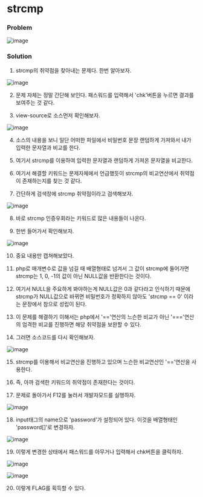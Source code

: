 # strcmp

### Problem

![image](https://user-images.githubusercontent.com/53170968/101166495-b5912e00-367b-11eb-9be9-fc49b5672e95.png)

### Solution
1. strcmp의 취약점을 찾아내는 문제다. 한번 알아보자.

![image](https://user-images.githubusercontent.com/53170968/101166508-baee7880-367b-11eb-85e2-e38d90bed0be.png)

2. 문제 자체는 정말 간단해 보인다. 패스워드를 입력해서 'chk'버튼을 누르면  결과를 보여주는 것 같다.

3. view-source로 소스먼저 확인해보자.

![image](https://user-images.githubusercontent.com/53170968/101166520-bf1a9600-367b-11eb-8c1d-245bd691af8b.png)

4. 소스의 내용을 보니 일단 어떠한 파일에서 비밀번호 문장 랜덤하게 가져와서 내가 입력한 문자열과 비교를 한다.

5. 여기서 strcmp를 이용하여 입력한 문자열과 랜덤하게 가져온 문자열을 비교한다.

6. 여기서 해결할 키워드는 문제자체에서 언급했듯이 strcmp의 비교연산에서 취약점이 존재하는지를 찾는 것 같다.

7. 간단하게 검색창에 strcmp 취약점이라고 검색해보자.

![image](https://user-images.githubusercontent.com/53170968/101166552-ce014880-367b-11eb-9615-14a0c3346f3a.png)

8. 바로 strcmp 인증우회라는 키워드로 많은 내용들이 나온다.

9. 한번 들어가서 확인해보자.

![image](https://user-images.githubusercontent.com/53170968/101166616-eb361700-367b-11eb-828f-dc1a9e6cfd5e.png)

10. 중요 내용만 캡쳐해보았다.

11. php로 매개변수로 값을 넘길 때 배열형태로 넘겨서 그 값이 strcmp에 들어가면 strcmp는 1, 0, -1의 값이 아닌 NULL값을 반환한다는 것이다.

12. 여기서 NULL을 주요하게 봐야하는게 NULL값은 0과 같다라고 인식하기 때문에 strcmp가 NULL값으로 바뀌면 비밀번호가 정확하지 않아도 'strcmp == 0' 이라는 문장에서 참으로 성립이 된다.

13. 이 문제를 해결하기 이해서는 php에서 '=='연산의 느슨한 비교가 아닌 '==='연산의 엄격한 비교를 진행하면 해당 취약점을 보완할 수 있다.

14. 그러면 소스코드를 다시 확인해보자.

![image](https://user-images.githubusercontent.com/53170968/101166520-bf1a9600-367b-11eb-8c1d-245bd691af8b.png)

15. strcmp를 이용해서 비교연산을 진행하고 있으며 느슨한 비교연산인 '=='연산을 사용한다.

16. 즉, 아까 검색한 키워드의 취약점이 존재한다는 것이다.

17. 문제로 돌아가서 F12를 눌러서 개발자모드를 실행하자.

![image](https://user-images.githubusercontent.com/53170968/101168564-f63e7680-367e-11eb-9b51-7034a1877dff.png)

18. input태그의 name으로 'password'가 설정되어 있다. 이것을 배열형태인 'password[]'로 변경하자.

![image](https://user-images.githubusercontent.com/53170968/101166717-0ef95d00-367c-11eb-8717-4955bfcbda6e.png)

19. 이렇게 변경한 상태에서 패스워드를 아무거나 입력해서 chk버튼을 클릭하자.

![image](https://user-images.githubusercontent.com/53170968/101169546-76191080-3680-11eb-8a68-744f5083987f.png)

![image](https://user-images.githubusercontent.com/53170968/101166736-1ae51f00-367c-11eb-8e31-7adf57b28e27.png)

20. 이렇게 FLAG를 획득할 수 있다.